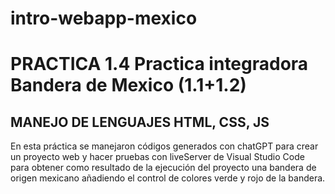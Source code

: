 # intro-webapp-mexico
# PRACTICA 1.4 Practica integradora Bandera de Mexico (1.1+1.2)
## MANEJO DE LENGUAJES HTML, CSS, JS
En esta práctica se manejaron códigos generados con chatGPT para crear un proyecto web y hacer pruebas con liveServer de Visual Studio Code para obtener como resultado de la ejecución del proyecto una bandera de origen mexicano añadiendo el control de colores verde y rojo de la bandera.
